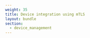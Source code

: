 ```yaml
---
weight: 35
title: Device integration using mTLS
layout: bundle
section:
  - device_management
---
```

